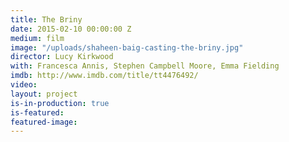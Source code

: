 ```yaml
---
title: The Briny
date: 2015-02-10 00:00:00 Z
medium: film
image: "/uploads/shaheen-baig-casting-the-briny.jpg"
director: Lucy Kirkwood
with: Francesca Annis, Stephen Campbell Moore, Emma Fielding
imdb: http://www.imdb.com/title/tt4476492/
video: 
layout: project
is-in-production: true
is-featured: 
featured-image: 
---
```


